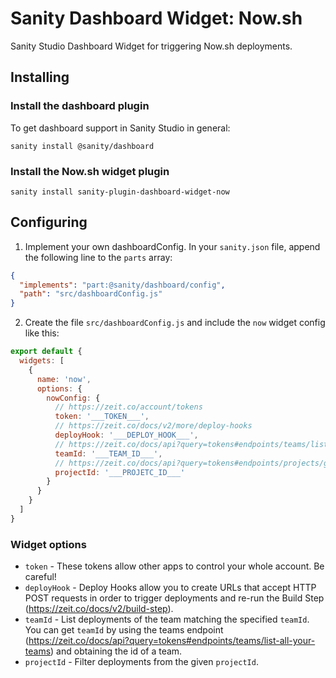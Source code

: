 # Sanity Dashboard Widget: Now.sh

Sanity Studio Dashboard Widget for triggering Now.sh deployments.

## Installing

### Install the dashboard plugin

To get dashboard support in Sanity Studio in general:

`sanity install @sanity/dashboard`

### Install the Now.sh widget plugin

`sanity install sanity-plugin-dashboard-widget-now`

## Configuring

1. Implement your own dashboardConfig. In your `sanity.json` file, append the following line to the `parts` array:

```json
{
  "implements": "part:@sanity/dashboard/config",
  "path": "src/dashboardConfig.js"
}
```

2. Create the file `src/dashboardConfig.js` and include the `now` widget config like this:

```js
export default {
  widgets: [
    {
      name: 'now',
      options: {
        nowConfig: {
          // https://zeit.co/account/tokens
          token: '___TOKEN___', 
          // https://zeit.co/docs/v2/more/deploy-hooks
          deployHook: '___DEPLOY_HOOK___',
          // https://zeit.co/docs/api?query=tokens#endpoints/teams/list-all-your-teams
          teamId: '___TEAM_ID___',
          // https://zeit.co/docs/api?query=tokens#endpoints/projects/get-all-projects
          projectId: '___PROJETC_ID___'
        }
      }
    }
  ]
}
```

### Widget options

- `token` -  These tokens allow other apps to control your whole account. Be careful!
- `deployHook` -  Deploy Hooks allow you to create URLs that accept HTTP POST requests in order to trigger deployments and re-run the Build Step (https://zeit.co/docs/v2/build-step).
- `teamId` -  List deployments of the team matching the specified `teamId`. You can get `teamId` by using the teams endpoint (https://zeit.co/docs/api?query=tokens#endpoints/teams/list-all-your-teams) and obtaining the id of a team.
- `projectId` -  Filter deployments from the given `projectId`.
